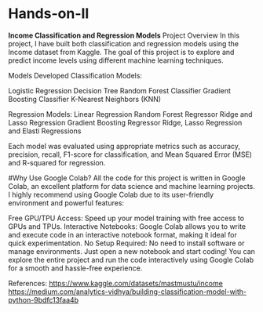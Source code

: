 # Hands-on-II

<strong>Income Classification and Regression Models</strong>
Project Overview
In this project, I have built both classification and regression models using the Income dataset from Kaggle. The goal of this project is to explore and predict income levels using different machine learning techniques.

Models Developed
Classification Models:

Logistic Regression
Decision Tree
Random Forest Classifier
Gradient Boosting Classifier
K-Nearest Neighbors (KNN)

Regression Models:
Linear Regression
Random Forest Regressor
Ridge and Lasso Regression
Gradient Boosting Regressor
Ridge, Lasso Regression and Elasti Regressions

Each model was evaluated using appropriate metrics such as accuracy, precision, recall, F1-score for classification, and Mean Squared Error (MSE) and R-squared for regression.


#Why Use Google Colab?
All the code for this project is written in Google Colab, an excellent platform for data science and machine learning projects. I highly recommend using Google Colab due to its user-friendly environment and powerful features:

Free GPU/TPU Access: Speed up your model training with free access to GPUs and TPUs.
Interactive Notebooks: Google Colab allows you to write and execute code in an interactive notebook format, making it ideal for quick experimentation.
No Setup Required: No need to install software or manage environments. Just open a new notebook and start coding!
You can explore the entire project and run the code interactively using Google Colab for a smooth and hassle-free experience.

References:
https://www.kaggle.com/datasets/mastmustu/income
https://medium.com/analytics-vidhya/building-classification-model-with-python-9bdfc13faa4b
